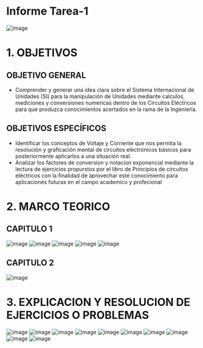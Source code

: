 # Informe Tarea-1
![image](https://user-images.githubusercontent.com/117187676/200741624-c28925d6-e2e8-455e-8b8b-59d5a936a0ca.png)
# 1. OBJETIVOS
## OBJETIVO GENERAL
* Comprender y generar una idea clara sobre el Sistema Internacional de Unidades (SI) para la manipulación de Unidades mediante calculos, mediciones y conversiones numericas dentro de los Circuitos Eléctricos para que produzca conocimientos acertados en la rama de la Ingeniería.
## OBJETIVOS ESPECÍFICOS
* Identificar los conceptos de Voltaje y Corriente que nos permita la resolución y graficación mental de circuitos electrónicos básicos para posteriormente aplicarlos a una situación real.
* Analizar los factores de conversion y notacion exponencial mediante la lectura de ejercicios propurstos por el libro de Principios de circuitos eléctricos con la finalidad de aprovechar este conocimiento para aplicaciones futuras en el campo academico y profecional
# 2. MARCO TEORICO
## CAPITULO 1
![image](https://user-images.githubusercontent.com/117187676/200752485-3a6488ef-7908-4ff0-ad7e-089d1b278d83.png)
![image](https://user-images.githubusercontent.com/117187676/200754237-1a1eefa3-e100-48d1-ae83-fa400886d6f9.png)
![image](https://user-images.githubusercontent.com/117187676/200755010-28eb47f2-91ec-499a-b907-730f8de7be2a.png)
![image](https://user-images.githubusercontent.com/117187676/200755876-999afa3e-aedf-435a-bc4f-b6b54d127f12.png)
![image](https://user-images.githubusercontent.com/117187676/200757352-9cce1e72-57b2-4d78-94d3-711c725270fb.png)
## CAPITULO 2
![image](https://user-images.githubusercontent.com/117187676/200757526-e0df749d-ed37-48a4-bff6-c25cea2af238.png)
# 3. EXPLICACION Y RESOLUCION DE EJERCICIOS O PROBLEMAS
![image](https://user-images.githubusercontent.com/117187676/200961950-4094dc6e-eced-4b7f-ac95-9482136be59f.png)
![image](https://user-images.githubusercontent.com/117187676/200961963-fd6d5811-89ad-41c2-b05e-ff5e6a9b13aa.png)
![image](https://user-images.githubusercontent.com/117187676/200961978-4bca588a-7d91-4ae5-84a7-bf1f18d26967.png)
![image](https://user-images.githubusercontent.com/117187676/200961992-d9d797f6-6f33-4799-b6f8-85563d1b4b8b.png)
![image](https://user-images.githubusercontent.com/117187676/200962022-c07f4032-bdb8-4a40-bbdc-02de8bd7e470.png)
![image](https://user-images.githubusercontent.com/117187676/200962046-f72df420-7401-447a-bd21-824cf418ee07.png)
![image](https://user-images.githubusercontent.com/117187676/200962055-28b846b8-071a-417d-a6ec-470de8508259.png)
![image](https://user-images.githubusercontent.com/117187676/200962070-bfd695ad-697d-487b-84a6-35a2d59a2de4.png)
![image](https://user-images.githubusercontent.com/117187676/200962087-9330e85f-5074-4bcb-bc01-d803fda09fe9.png)
![image](https://user-images.githubusercontent.com/117187676/200962100-776b58a0-eee6-41f1-a398-6e0d8cb8cb22.png)




























































































	























































	





































































































 
